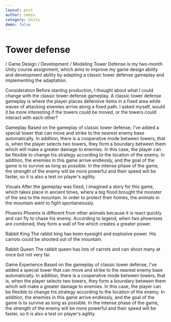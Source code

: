 ```yaml
---
layout: post
author: zemin 
category: Unity 
demo: false 
---
```


# Tower defense

/ Game Design / Development / Modeling
Tower Defense is my two-month Unity course assignment, which aims to improve my game design ability and development ability by adapting a classic tower defense gameplay and implementing the adaptation.

Consideration
Before starting production, I thought about what I could change with the classic tower defense gameplay. A classic tower defense gameplay is where the player places defensive items in a fixed area while waves of attacking enemies arrive along a fixed path. I asked myself, would it be more interesting if the towers could be moved, or the towers could interact with each other?

Gameplay
Based on the gameplay of classic tower defense, I've added a special tower that can move and strike to the nearest enemy base automatically. In addition, there is a cooperative mode between towers, that is, when the player selects two towers, they form a boundary between them which will make a greater damage to enemies. In this case, the player can be flexible to change his strategy according to the location of the enemy. In addition, the enemies in this game arrive endlessly, and the goal of the game is to survive as long as possible. In the intense phase of the game, the strength of the enemy will be more powerful and their speed will be faster, so it is also a test on player's agility.

Visuals
After the gameplay was fixed, I imagined a story for this game, which takes place in ancient times, where a big flood brought the monster of the sea to the mountain. In order to protect their homes, the animals in the mountain went to fight spontaneously.
	
Phoenix
Phoenix is different from other animals because it is react quickly and can fly to chase his enemy. According to legend, when two phoenixes are combined, they form a wall of fire which creates a greater power.

Rabbit King
The rabbit king has keen eyesight and explosive power. His carrots could be shooted out of the mountain.

Rabbit Queen
The rabbit queen has lots of carrots and can shoot many at once but not very far.

Game Experience
Based on the gameplay of classic tower defense, I've added a special tower that can move and strike to the nearest enemy base automatically. In addition, there is a cooperative mode between towers, that is, when the player selects two towers, they form a boundary between them which will make a greater damage to enemies. In this case, the player can be flexible to change his strategy according to the location of the enemy. In addition, the enemies in this game arrive endlessly, and the goal of the game is to survive as long as possible. In the intense phase of the game, the strength of the enemy will be more powerful and their speed will be faster, so it is also a test on player's agility.

